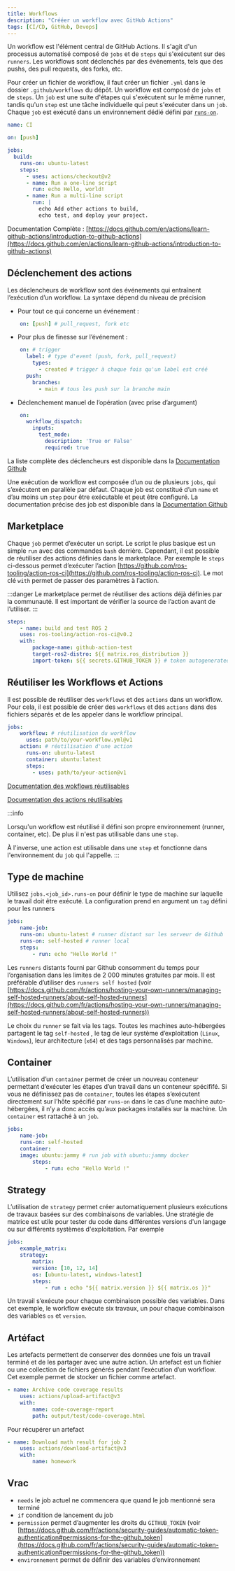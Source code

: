 ```yaml
---
title: Workflows
description: "Crééer un workflow avec GitHub Actions"
tags: [CI/CD, GitHub, Devops]
---
```


Un workflow est l'élément central de GitHub Actions. Il s'agit d'un processus automatisé composé de `jobs` et de `steps` qui s'exécutent sur des `runners`. Les workflows sont déclenchés par des événements, tels que des pushs, des pull requests, des forks, etc.

<!--truncate-->

Pour créer un fichier de workflow, il faut créer un fichier `.yml` dans le dossier `.github/workflows` du dépôt. Un workflow est composé de `jobs` et de `steps`. Un `job` est une suite d'étapes qui s'exécutent sur le même runner, tandis qu'un `step` est une tâche individuelle qui peut s'exécuter dans un `job`. Chaque `job` est exécuté dans un environnement dédié défini par [`runs-on`](#type-de-machine).

```yml
name: CI

on: [push]

jobs:
  build:
    runs-on: ubuntu-latest
    steps:
      - uses: actions/checkout@v2
      - name: Run a one-line script
        run: echo Hello, world!
      - name: Run a multi-line script
        run: |
          echo Add other actions to build,
          echo test, and deploy your project.
```

Documentation Complète  : [https://docs.github.com/en/actions/learn-github-actions/introduction-to-github-actions](https://docs.github.com/en/actions/learn-github-actions/introduction-to-github-actions)

## Déclenchement des actions

Les déclencheurs de workflow sont des événements qui entraînent l’exécution d’un workflow. La syntaxe dépend du niveau de précision

- Pour tout ce qui concerne un événement :

```yaml
    on: [push] # pull_request, fork etc
```

- Pour plus de finesse sur l’événement :

```yaml
    on: # trigger
      label: # type d'event (push, fork, pull_request)
        types:
          - created # trigger à chaque fois qu'un label est créé
      push:
        branches:
          - main # tous les push sur la branche main
```

- Déclenchement manuel de l’opération (avec prise d’argument)

```yaml
    on:
      workflow_dispatch:
        inputs:
          test_mode:
            description: 'True or False'
            required: true
```

La liste complète des déclencheurs est disponible dans la [Documentation Github](https://docs.github.com/fr/actions/using-workflows/events-that-trigger-workflows)

Une exécution de workflow est composée d’un ou de plusieurs `jobs`, qui s’exécutent en parallèle par défaut. Chaque job est constitué d’un `name` et d’au moins un `step` pour être exécutable et peut être configuré.
La documentation précise des job est disponible dans la [Documentation Github](https://docs.github.com/fr/actions/using-workflows/workflow-syntax-for-github-actions#jobs)

## Marketplace

Chaque `job` permet d’exécuter un script. Le script le plus basique est un simple `run` avec des commandes `bash` derrière. Cependant, il est possible de réutiliser des actions définies dans le marketplace. Par exemple le `steps` ci-dessous permet d’exécuter l’action [https://github.com/ros-tooling/action-ros-ci](https://github.com/ros-tooling/action-ros-ci). Le mot clé `with` permet de passer des paramètres à l’action.

:::danger
Le marketplace permet de réutiliser des actions déjà définies par la communauté. Il est important de vérifier la source de l’action avant de l’utiliser.
:::

```yaml
steps:
    - name: build and test ROS 2
    uses: ros-tooling/action-ros-ci@v0.2
    with:
        package-name: github-action-test
        target-ros2-distro: ${{ matrix.ros_distribution }}
        import-token: ${{ secrets.GITHUB_TOKEN }} # token autogenerated par github
```

## Réutiliser les Workflows et Actions

Il est possible de réutiliser des `workflows` et des `actions` dans un workflow. Pour cela, il est possible de créer des `workflows` et des `actions` dans des fichiers séparés et de les appeler dans le workflow principal.

```yaml
jobs:
    workflow: # réutilisation du workflow
      uses: path/to/your-workflow.yml@v1
    action: # réutilisation d'une action
      runs-on: ubuntu-latest
      container: ubuntu:latest
      steps:
        - uses: path/to/your-action@v1
```

[Documentation des wokflows réutilisables](https://docs.github.com/en/actions/learn-github-actions/reusing-workflows)

[Documentation des actions réutilisables](https://docs.github.com/en/actions/creating-actions/creating-a-composite-action)

:::info

Lorsqu'un workflow est réutilisé il défini son propre environnement (runner, container, etc). De plus il n'est pas utilisable dans une `step`.

À l'inverse, une action est utilisable dans une `step` et fonctionne dans l'environnement du `job` qui l'appelle.
:::

## Type de machine

Utilisez `jobs.<job_id>.runs-on` pour définir le type de machine sur laquelle le travail doit être exécuté. La configuration prend en argument un `tag` défini pour les runners

```yaml
jobs:
    name-job:
    runs-on: ubuntu-latest # runner distant sur les serveur de Github
    runs-on: self-hosted # runner local
    steps:
        - run: echo "Hello World !"
```

Les `runners` distants fourni par Github consomment du temps pour l’organisation dans les limites de 2 000 minutes gratuites par mois. Il est préférable d’utiliser des `runners self hosted` (voir [https://docs.github.com/fr/actions/hosting-your-own-runners/managing-self-hosted-runners/about-self-hosted-runners](https://docs.github.com/fr/actions/hosting-your-own-runners/managing-self-hosted-runners/about-self-hosted-runners))

Le choix du `runner` se fait via les tags. Toutes les machines auto-hébergées partagent le tag `self-hosted` , le tag de leur système d’exploitation (`Linux`, `Windows`), leur architecture (`x64`) et des tags personnalisés par machine.

## Container

L’utilisation d’un `container` permet de créer un nouveau conteneur permettant d’exécuter les étapes d’un travail dans un conteneur spécififé. Si vous ne définissez pas de `container`, toutes les étapes s’exécutent directement sur l’hôte spécifié par `runs-on` dans le cas d’une machine auto-hébergées, il n’y a donc accès qu’aux packages installés sur la machine. Un `container` est rattaché à un `job`.

```yaml
jobs:
    name-job:
    runs-on: self-hosted
    container:
    image: ubuntu:jammy # run job with ubuntu:jammy docker
        steps:
            - run: echo "Hello World !"
```

## Strategy

L’utilisation de `strategy` permet créer automatiquement plusieurs exécutions de travaux basées sur des combinaisons de variables. Une stratégie de matrice est utile pour tester du code dans différentes versions d'un langage ou sur différents systèmes d'exploitation.
Par exemple

```yaml
jobs:
    example_matrix:
    strategy:
        matrix:
        version: [10, 12, 14]
        os: [ubuntu-latest, windows-latest]
        steps:
            - run : echo "${{ matrix.version }} ${{ matrix.os }}"
```

Un travail s’exécute pour chaque combinaison possible des variables. Dans cet exemple, le workflow exécute six travaux, un pour chaque combinaison des variables `os` et `version`.

## Artéfact

Les artefacts permettent de conserver des données une fois un travail terminé et de les partager avec une autre action. Un artefact est un fichier ou une collection de fichiers générés pendant l’exécution d’un workflow. Cet exemple permet de stocker un fichier comme artefact.

```yaml
- name: Archive code coverage results
    uses: actions/upload-artifact@v3
    with:
        name: code-coverage-report
        path: output/test/code-coverage.html
```

Pour récupérer un artefact

```yaml
- name: Download math result for job 2
    uses: actions/download-artifact@v3
    with:
        name: homework
```

## Vrac

- `needs` le job actuel ne commencera que quand le job mentionné sera terminé
- `if` condition de lancement du job
- `permission` permet d’augmenter les droits du `GITHUB_TOKEN` (voir [https://docs.github.com/fr/actions/security-guides/automatic-token-authentication#permissions-for-the-github_token](https://docs.github.com/fr/actions/security-guides/automatic-token-authentication#permissions-for-the-github_token))
- `environnement` permet de définir des variables d’environnement

